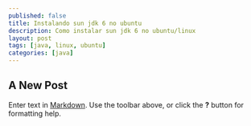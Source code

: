 ```yaml
---
published: false
title: Instalando sun jdk 6 no ubuntu
description: Como instalar sun jdk 6 no ubuntu/linux
layout: post
tags: [java, linux, ubuntu]
categories: [java]
---
```


## A New Post

Enter text in [Markdown](http://daringfireball.net/projects/markdown/). Use the toolbar above, or click the **?** button for formatting help.
